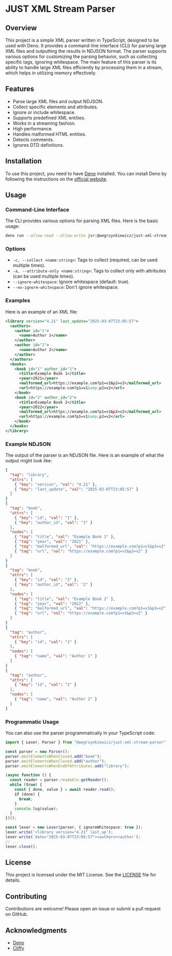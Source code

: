 # JUST XML Stream Parser

## Overview

This project is a simple XML parser written in TypeScript, designed to be used
with Deno. It provides a command-line interface (CLI) for parsing large XML
files and outputting the results in NDJSON format. The parser supports various
options for customizing the parsing behavior, such as collecting specific tags,
ignoring whitespace. The main feature of this parser is its ability to handle
large XML files efficiently by processing them in a stream, which helps in
utilizing memory effectively.

## Features

- Parse large XML files and output NDJSON.
- Collect specific elements and attributes.
- Ignore or include whitespace.
- Supports predefined XML entities.
- Works in a streaming fashion.
- High performance.
- Handles malformed HTML entities.
- Detects comments.
- Ignores DTD definitions.

## Installation

To use this project, you need to have [Deno](https://deno.land/) installed. You
can install Deno by following the instructions on the
[official website](https://deno.land/#installation).

## Usage

### Command-Line Interface

The CLI provides various options for parsing XML files. Here is the basic usage:

```sh
deno run --allow-read --allow-write jsr:@wegrzynkiewicz/just-xml-stream-parser/examples/cli.ts -c book -c author -a library input.xml
```

### Options

- `-c, --collect <name:string>`: Tags to collect (required, can be used multiple
  times).
- `-a, --attribute-only <name:string>`: Tags to collect only with attributes
  (can be used multiple times).
- `--ignore-whitespace`: Ignore whitespace (default: true).
- `--no-ignore-whitespace`: Don't ignore whitespace.

### Examples

Here is an example of an XML file:

```xml
<library version="4.21" last_update="2025-03-07T23:05:57">
  <authors>
    <author id="1">
      <name>Author 1</name>
    </author>
    <author id="2">
      <name>Author 2</name>
    </author>
  </authors>
  <books>
    <book id="1" author_id="1">
      <title>Example Book 1</title>
      <year>2021</year>
      <malformed_url>https://example.com?p1=v1&p2=v2</malformed_url>
      <url>https://example.com?p1=v1&amp;p2=v2</url>
    </book>
    <book id="2" author_id="2">
      <title>Example Book 2</title>
      <year>2022</year>
      <malformed_url>https://example.com?p1=v1&p2=v2</malformed_url>
      <url>https://example.com?p1=v1&amp;p2=v2</url>
    </book>
  </books>
</library>
```

### Example NDJSON

The output of the parser is an NDJSON file. Here is an example of what the
output might look like:

```json
{
  "tag": "library",
  "attrs": [
    { "key": "version", "val": "4.21" },
    { "key": "last_update", "val": "2025-03-07T23:05:57" }
  ]
}
{
  "tag": "book",
  "attrs": [
    { "key": "id", "val": "1" },
    { "key": "author_id", "val": "1" }
  ],
  "nodes": [
    { "tag": "title", "val": "Example Book 1" },
    { "tag": "year", "val": "2021" },
    { "tag": "malformed_url", "val": "https://example.com?p1=v1&p2=v2" },
    { "tag": "url", "val": "https://example.com?p1=v1&p2=v2" }
  ]
}
{
  "tag": "book",
  "attrs": [
    { "key": "id", "val": "2" },
    { "key": "author_id", "val": "2" }
  ],
  "nodes": [
    { "tag": "title", "val": "Example Book 2" },
    { "tag": "year", "val": "2022" },
    { "tag": "malformed_url", "val": "https://example.com?p1=v1&p2=v2" },
    { "tag": "url", "val": "https://example.com?p1=v1&p2=v2" }
  ]
}
{
  "tag": "author",
  "attrs": [
    { "key": "id", "val": "1" }
  ],
  "nodes": [
    { "tag": "name", "val": "Author 1" }
  ]
}
{
  "tag": "author",
  "attrs": [
    { "key": "id", "val": "2" }
  ],
  "nodes": [
    { "tag": "name", "val": "Author 2" }
  ]
}
```

### Programmatic Usage

You can also use the parser programmatically in your TypeScript code:

```typescript
import { Lexer, Parser } from "@wegrzynkiewicz/just-xml-stream-parser";

const parser = new Parser();
parser.emitElementsWhenClosed.add("book");
parser.emitElementsWhenClosed.add("author");
parser.emitElementsWhenEndOfAttributes.add("library");

(async function () {
  const reader = parser.readable.getReader();
  while (true) {
    const { done, value } = await reader.read();
    if (done) {
      break;
    }
    console.log(value);
  }
})();

const lexer = new Lexer(parser, { ignoreWhitespace: true });
lexer.write('<library version="4.21" last_up');
lexer.write('date="2025-03-07T23:05:57"><authors><author');
// ...
lexer.close();
```

## License

This project is licensed under the MIT License. See the [LICENSE](LICENSE) file
for details.

## Contributing

Contributions are welcome! Please open an issue or submit a pull request on
GitHub.

## Acknowledgments

- [Deno](https://deno.land/)
- [Cliffy](https://deno.land/x/cliffy)

